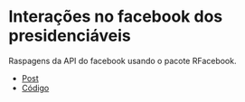 # Interações no facebook dos presidenciáveis

Raspagens da API do facebook usando o pacote RFacebook.

* [Post](https://www.facebook.com/gabriel.zanlorenssi/posts/1241360559323025)
* [Código](./R)

